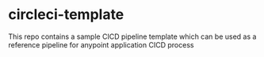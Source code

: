 # circleci-template
This repo contains a sample CICD pipeline template which can be used as a reference pipeline for anypoint application CICD process
